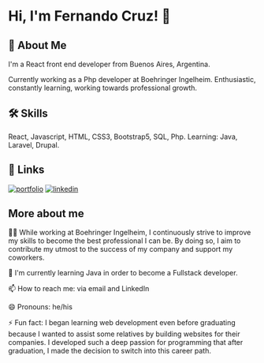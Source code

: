
# Hi, I'm Fernando Cruz! 👋


## 🚀 About Me
I'm a React front end developer from Buenos Aires, Argentina.

Currently working as a Php developer at Boehringer Ingelheim.
Enthusiastic, constantly learning, working towards professional growth.



## 🛠 Skills
React, Javascript, HTML, CSS3, Bootstrap5, SQL, Php.
Learning: Java, Laravel, Drupal.


## 🔗 Links
[![portfolio](https://img.shields.io/badge/my_portfolio-000?style=for-the-badge&logo=ko-fi&logoColor=white)](https://fernandocruz.vercel.app/)
[![linkedin](https://img.shields.io/badge/linkedin-0A66C2?style=for-the-badge&logo=linkedin&logoColor=white)](https://www.linkedin.com/in/cruzfernandomartin/)

## More about me

👩‍💻 While working at Boehringer Ingelheim, I continuously strive to improve my skills to become the best professional I can be. By doing so, I aim to contribute my utmost to the success of my company and support my coworkers.

🧠 I'm currently learning Java in order to become a Fullstack developer.

📫 How to reach me: via email and LinkedIn

😄 Pronouns: he/his

⚡️ Fun fact: I began learning web development even before graduating because I wanted to assist some relatives by building websites for their companies. I developed such a deep passion for programming that after graduation, I made the decision to switch into this career path.
